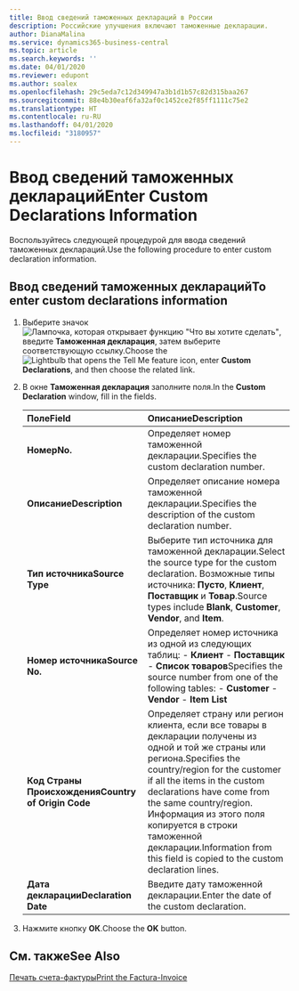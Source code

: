 ```yaml
---
title: Ввод сведений таможенных деклараций в России
description: Российские улучшения включают таможенные декларации.
author: DianaMalina
ms.service: dynamics365-business-central
ms.topic: article
ms.search.keywords: ''
ms.date: 04/01/2020
ms.reviewer: edupont
ms.author: soalex
ms.openlocfilehash: 29c5eda7c12d349947a3b1d1b57c82d315baa267
ms.sourcegitcommit: 88e4b30eaf6fa32af0c1452ce2f85ff1111c75e2
ms.translationtype: HT
ms.contentlocale: ru-RU
ms.lasthandoff: 04/01/2020
ms.locfileid: "3180957"
---
```

# <a name="enter-custom-declarations-information"></a><span data-ttu-id="99d6b-103">Ввод сведений таможенных деклараций</span><span class="sxs-lookup"><span data-stu-id="99d6b-103">Enter Custom Declarations Information</span></span>

<span data-ttu-id="99d6b-104">Воспользуйтесь следующей процедурой для ввода сведений таможенных деклараций.</span><span class="sxs-lookup"><span data-stu-id="99d6b-104">Use the following procedure to enter custom declaration information.</span></span>

## <a name="to-enter-custom-declarations-information"></a><span data-ttu-id="99d6b-105">Ввод сведений таможенных деклараций</span><span class="sxs-lookup"><span data-stu-id="99d6b-105">To enter custom declarations information</span></span>

1. <span data-ttu-id="99d6b-106">Выберите значок ![Лампочка, которая открывает функцию "Что вы хотите сделать"](../../media/ui-search/search_small.png "Что вы хотите сделать"), введите **Таможенная декларация**, затем выберите соответствующую ссылку.</span><span class="sxs-lookup"><span data-stu-id="99d6b-106">Choose the ![Lightbulb that opens the Tell Me feature](../../media/ui-search/search_small.png "Tell me what you want to do") icon, enter **Custom Declarations**, and then choose the related link.</span></span>

2. <span data-ttu-id="99d6b-107">В окне **Таможенная декларация** заполните поля.</span><span class="sxs-lookup"><span data-stu-id="99d6b-107">In the **Custom Declaration** window, fill in the fields.</span></span>

   | <span data-ttu-id="99d6b-108">Поле</span><span class="sxs-lookup"><span data-stu-id="99d6b-108">Field</span></span>                      | <span data-ttu-id="99d6b-109">Описание</span><span class="sxs-lookup"><span data-stu-id="99d6b-109">Description</span></span>                                                  |
   | :------------------------- | :----------------------------------------------------------- |
   | <span data-ttu-id="99d6b-110">**Номер**</span><span class="sxs-lookup"><span data-stu-id="99d6b-110">**No.**</span></span>                    | <span data-ttu-id="99d6b-111">Определяет номер таможенной декларации.</span><span class="sxs-lookup"><span data-stu-id="99d6b-111">Specifies the custom declaration number.</span></span>                     |
   | <span data-ttu-id="99d6b-112">**Описание**</span><span class="sxs-lookup"><span data-stu-id="99d6b-112">**Description**</span></span>            | <span data-ttu-id="99d6b-113">Определяет описание номера таможенной декларации.</span><span class="sxs-lookup"><span data-stu-id="99d6b-113">Specifies the description of the custom declaration number.</span></span>  |
   | <span data-ttu-id="99d6b-114">**Тип источника**</span><span class="sxs-lookup"><span data-stu-id="99d6b-114">**Source Type**</span></span>            | <span data-ttu-id="99d6b-115">Выберите тип источника для таможенной декларации.</span><span class="sxs-lookup"><span data-stu-id="99d6b-115">Select the source type for the custom declaration.</span></span> <span data-ttu-id="99d6b-116">Возможные типы источника: **Пусто**, **Клиент**, **Поставщик** и **Товар**.</span><span class="sxs-lookup"><span data-stu-id="99d6b-116">Source types include **Blank**, **Customer**, **Vendor**, and **Item**.</span></span> |
   | <span data-ttu-id="99d6b-117">**Номер источника**</span><span class="sxs-lookup"><span data-stu-id="99d6b-117">**Source No.**</span></span>             | <span data-ttu-id="99d6b-118">Определяет номер источника из одной из следующих таблиц:   -   **Клиент** -   **Поставщик** -   **Список товаров**</span><span class="sxs-lookup"><span data-stu-id="99d6b-118">Specifies the source number from one of the following tables:   -   **Customer** -   **Vendor** -   **Item List**</span></span> |
   | <span data-ttu-id="99d6b-119">**Код Страны Происхождения**</span><span class="sxs-lookup"><span data-stu-id="99d6b-119">**Country of Origin Code**</span></span> | <span data-ttu-id="99d6b-120">Определяет страну или регион клиента, если все товары в декларации получены из одной и той же страны или региона.</span><span class="sxs-lookup"><span data-stu-id="99d6b-120">Specifies the country/region for the customer if all the items in the custom declarations have come from the same country/region.</span></span> <span data-ttu-id="99d6b-121">Информация из этого поля копируется в строки таможенной декларации.</span><span class="sxs-lookup"><span data-stu-id="99d6b-121">Information from this field is copied to the custom declaration lines.</span></span> |
   | <span data-ttu-id="99d6b-122">**Дата декларации**</span><span class="sxs-lookup"><span data-stu-id="99d6b-122">**Declaration Date**</span></span>       | <span data-ttu-id="99d6b-123">Введите дату таможенной декларации.</span><span class="sxs-lookup"><span data-stu-id="99d6b-123">Enter the date of the custom declaration.</span></span>                    |

3. <span data-ttu-id="99d6b-124">Нажмите кнопку **ОК**.</span><span class="sxs-lookup"><span data-stu-id="99d6b-124">Choose the **OK** button.</span></span>

## <a name="see-also"></a><span data-ttu-id="99d6b-125">См. также</span><span class="sxs-lookup"><span data-stu-id="99d6b-125">See Also</span></span>

[<span data-ttu-id="99d6b-126">Печать счета-фактуры</span><span class="sxs-lookup"><span data-stu-id="99d6b-126">Print the Factura-Invoice</span></span>](How-to-Print-the-Factura-Invoice.md)  
